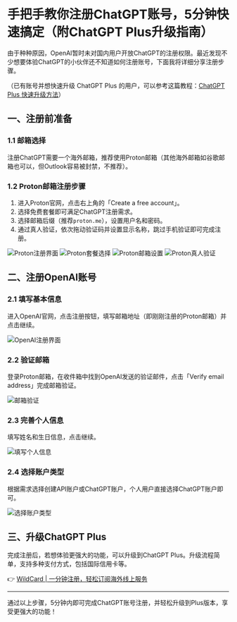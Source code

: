 # 手把手教你注册ChatGPT账号，5分钟快速搞定（附ChatGPT Plus升级指南）

由于种种原因，OpenAI暂时未对国内用户开放ChatGPT的注册权限。最近发现不少想要体验ChatGPT的小伙伴还不知道如何注册账号，下面我将详细分享注册步骤。

（已有账号并想快速升级 ChatGPT Plus 的用户，可以参考这篇教程：[ChatGPT Plus 快速升级方法](https://bbtdd.com/WildCard)）

## 一、注册前准备

### 1.1 邮箱选择

注册ChatGPT需要一个海外邮箱，推荐使用Proton邮箱（其他海外邮箱如谷歌邮箱也可以，但Outlook容易被封禁，不推荐）。 

### 1.2 Proton邮箱注册步骤

1. 进入Proton官网，点击右上角的「Create a free account」。
2. 选择免费套餐即可满足ChatGPT注册需求。
3. 选择邮箱后缀（推荐`proton.me`），设置用户名和密码。
4. 通过真人验证，依次拖动验证码并设置显示名称，跳过手机验证即可完成注册。

![Proton注册界面](https://bbtdd.com/img/111016975949.webp)
![Proton套餐选择](https://bbtdd.com/img/6447302110964.webp)
![Proton邮箱设置](https://bbtdd.com/img/922860284.webp)
![Proton真人验证](https://bbtdd.com/img/7642142063610397.webp)

## 二、注册OpenAI账号

### 2.1 填写基本信息

进入OpenAI官网，点击注册按钮，填写邮箱地址（即刚刚注册的Proton邮箱）并点击继续。

![OpenAI注册界面](https://bbtdd.com/img/2609131742.webp)

### 2.2 验证邮箱

登录Proton邮箱，在收件箱中找到OpenAI发送的验证邮件，点击「Verify email address」完成邮箱验证。

![邮箱验证](https://bbtdd.com/img/0851674355.webp)

### 2.3 完善个人信息

填写姓名和生日信息，点击继续。

![填写个人信息](https://bbtdd.com/img/065240463023.webp)

### 2.4 选择账户类型

根据需求选择创建API账户或ChatGPT账户，个人用户直接选择ChatGPT账户即可。

![选择账户类型](https://bbtdd.com/img/1992066692560891.webp)

## 三、升级ChatGPT Plus

完成注册后，若想体验更强大的功能，可以升级到ChatGPT Plus。升级流程简单，支持多种支付方式，包括国际信用卡等。

👉 [WildCard | 一分钟注册，轻松订阅海外线上服务](https://bbtdd.com/WildCard)

---

通过以上步骤，5分钟内即可完成ChatGPT账号注册，并轻松升级到Plus版本，享受更强大的功能！